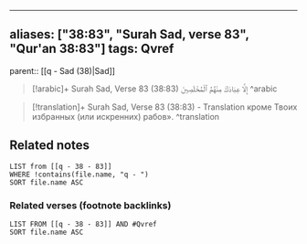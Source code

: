 
---
aliases: ["38:83", "Surah Sad, verse 83", "Qur'an 38:83"]
tags: Qvref
---

parent:: [[q - Sad (38)|Sad]]

> [!arabic]+ Surah Sad, Verse 83 (38:83)
> <span class="quran-arabic">إِلَّا عِبَادَكَ مِنْهُمُ ٱلْمُخْلَصِينَ</span>
^arabic

> [!translation]+ Surah Sad, Verse 83 (38:83) - Translation
> кроме Твоих избранных (или искренних) рабов».
^translation



## Related notes
```dataview
LIST from [[q - 38 - 83]]
WHERE !contains(file.name, "q - ")
SORT file.name ASC
```

### Related verses (footnote backlinks)
```dataview
LIST FROM [[q - 38 - 83]] AND #Qvref
SORT file.name ASC
```

